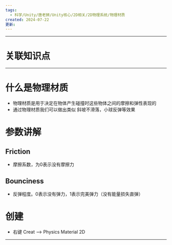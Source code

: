 ```yaml
---
tags:
  - 科学/Unity/唐老狮/Unity核心/2D相关/2D物理系统/物理材质
created: 2024-07-22
更新:
---
```


---
# 关联知识点



---
# 什么是物理材质

- 物理材质是用于决定在物体产生碰撞时这些物体之间的摩擦和弹性表现的
- 通过物理材质我们可以做出类似 斜坡不滑落，小球反弹等效果
# 参数讲解
## Friction

- 摩擦系数，为0表示没有摩擦力
## Bounciness

- 反弹程度。0表示没有弹力，1表示完美弹力（没有能量损失直弹）
# 创建

- 右键 Creat ——> Physics Material 2D



---
